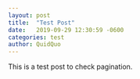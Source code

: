 ```yaml
---
layout: post
title:  "Test Post"
date:   2019-09-29 12:30:59 -0600
categories: test
author: QuidQuo
---
```

This is a test post to check pagination.